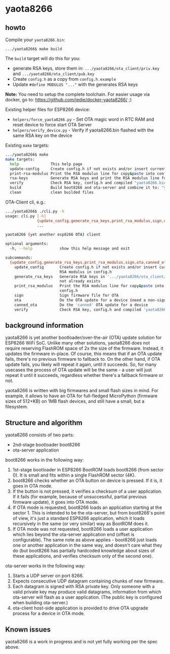 yaota8266
=========

howto
-----

Compile your `yaota8266.bin`:

```
.../yaota8266$ make build
```

The `build` target will do this for you:

* generate RSA keys, store them in: `.../yaota8266/ota_client/priv.key` and `.../yaota8266/ota_client/pub.key`
* Create `config.h` as a copy from `config.h.example`
* Update `#define MODULUS "..."` with the generates RSA keys

**Note:** You need to setup the complete toolchain. For easier usage via docker, go to: https://github.com/jedie/docker-yaota8266/ ;)


Existing helper files for ESP8266 device:

* `helpers/force_yaota8266.py` - Set OTA magic word in RTC RAM and reset device to force start OTA Server
* `helpers/verify_device.py` - Verify if yaota8266.bin flashed with the same RSA key on the device


Existing `make` targets:

```bash
.../yaota8266$ make
make targets:
  help              This help page
  update-config     Create config.h if not exists and/or insert current RSA modulus in config.h
  print-rsa-modulus Print the RSA modulus line for copy&paste into config.h
  rsa-keys          Generate RSA keys and print the RSA modulus line for copy&paste into config.h
  verify            Check RSA key, config.h and compiled "yaota8266.bin"
  build             Build boot8266 and ota-server and combine it to: "yaota8266.bin" and verfiy it
  clean             clean builded files
```


OTA-Client cli, e.g.:

```bash
.../yaota8266$ ./cli.py -h
usage: cli.py [-h]
              {update_config,generate_rsa_keys,print_rsa_modulus,sign,ota,canned_ota,verify}
              ...

yaota8266 (yet another esp8266 OTA) client

optional arguments:
  -h, --help            show this help message and exit

subcommands:
  {update_config,generate_rsa_keys,print_rsa_modulus,sign,ota,canned_ota,verify}
    update_config       Create config.h if not exists and/or insert current
                        RSA modulus in config.h
    generate_rsa_keys   Generate RSA keys in '.../yaota8266/ota_client/' if
                        not already exists
    print_rsa_modulus   Print the RSA modulus line for copy&paste into
                        config.h
    sign                Sign firmware file for OTA
    ota                 Do the OTA update for a device (need a non-signed firmware-ota.bin because this command sign the firmware before send it)
    canned_ota          Do the 'canned' OTA update for a device
    verify              Check RSA key, config.h and compiled 'yaota8266.bin'
```



background information
----------------------

yaota8266 is yet another bootloader/over-the-air (OTA) update solution
for ESP8266 WiFi SoC. Unlike many other solutions, yaota8266 does not
require reserving FlashROM space of 2x the size of the firmware. Instead,
it updates the firmware in-place. Of course, this means that if an OTA
update fails, there's no previous firmware to fallback to. On the other
hand, if OTA update fails, you likely will repeat it again, until it
succeeds. So, for many usecases the process of OTA update will be the
same - a user will just repeat it until it succeeds, regardless whether
there's a fallback firmware or not.

yaota8266 is written with big firmwares and small flash sizes in mind.
For example, it allows to have an OTA for full-fledged MicroPython
(firmware sizes of 512+KB) on 1MB flash devices, and still have a
small, but a filesystem.


Structure and algorithm
-----------------------

yaota8266 consists of two parts:

* 2nd-stage bootloader boot8266
* ota-server application

boot8266 works in the following way:

1. 1st-stage bootloader in ESP8266 BootROM loads boot8266 (from sector 0).
   It is small and fits within a single FlashROM sector (4K).
2. boot8266 checks whether an OTA button on device is pressed. If
   it is, it goes in OTA mode.
3. If the button is not pressed, it verifies a checksum of a user
   application. If it fails (for example, because of unsuccessful,
   partial previous firmware update), it goes into OTA mode.
4. If OTA mode is requested, boot8266 loads an application starting
   at the sector 1. This is intended to be the ota-server, but from
   boot8266's point of view, it's just a standard ESP8266 application,
   which it loads recursively in the same (or very similar) way as
   BootROM does it.
5. If OTA mode was not requested, boot8266 loads a user application
   which lies beyond the ota-server application end (offset is
   configurable). The same note as above applies - boot8266 just loads
   one or another application in the same way, and doesn't care what
   they do (but boot8266 has partially hardcoded knowledge about sizes
   of these applications, and verifies checksum only of the second one).

ota-server works in the following way:

1. Starts a UDP server on port 8266.
2. Expects consecutive UDP datagram containing chunks of new firmware.
3. Each datagram is signed with RSA private key. Only someone with
   a valid private key may produce valid datagrams, information from
   which ota-server will flash as a user application. (The public key
   is configured when building ota-server.)
4. ota-client host-side application is provided to drive OTA upgrade
   process for a device in OTA mode.

Known issues
------------

yaota8266 is a work in progress and is not yet fully working per the
spec above.
